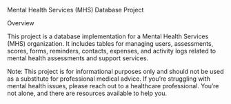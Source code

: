 Mental Health Services (MHS) Database Project

Overview

This project is a database implementation for a Mental Health Services (MHS) organization. It includes tables for managing users, assessments, scores, forms, reminders, contacts, expenses, and activity logs related to mental health assessments and support services.




Note: This project is for informational purposes only and should not be used as a substitute for professional medical advice. If you’re struggling with mental health issues, please reach out to a healthcare professional. You’re not alone, and there are resources available to help you.
